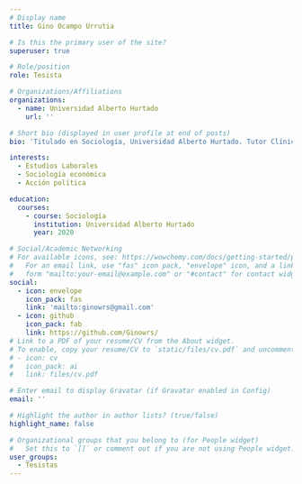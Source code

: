 ```yaml
---
# Display name
title: Gino Ocampo Urrutia

# Is this the primary user of the site?
superuser: true

# Role/position
role: Tesista 

# Organizations/Affiliations
organizations:
  - name: Universidad Alberto Hurtado
    url: ''

# Short bio (displayed in user profile at end of posts)
bio: 'Titulado en Sociología, Universidad Alberto Hurtado. Tutor Clínica de AnálisisEstadístico UAH. Experiencia en investigación e implementación de instrumentos metodológicos(cualitativos y cuantitativos) de recolección de datos.' 

interests:
  - Estudios Laborales
  - Sociología económica
  - Acción política

education:
  courses:
    - course: Sociología
      institution: Universidad Alberto Hurtado
      year: 2020

# Social/Academic Networking
# For available icons, see: https://wowchemy.com/docs/getting-started/page-builder/#icons
#   For an email link, use "fas" icon pack, "envelope" icon, and a link in the
#   form "mailto:your-email@example.com" or "#contact" for contact widget.
social:
  - icon: envelope
    icon_pack: fas
    link: 'mailto:ginowrs@gmail.com'
  - icon: github
    icon_pack: fab
    link: https://github.com/Ginowrs/
# Link to a PDF of your resume/CV from the About widget.
# To enable, copy your resume/CV to `static/files/cv.pdf` and uncomment the lines below.
# - icon: cv
#   icon_pack: ai
#   link: files/cv.pdf

# Enter email to display Gravatar (if Gravatar enabled in Config)
email: ''

# Highlight the author in author lists? (true/false)
highlight_name: false

# Organizational groups that you belong to (for People widget)
#   Set this to `[]` or comment out if you are not using People widget.
user_groups:
  - Tesistas
---
```

